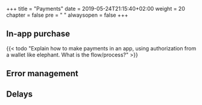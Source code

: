+++
title = "Payments"
date = 2019-05-24T21:15:40+02:00
weight = 20
chapter = false
pre = "<i class='fa ela-page'></i> "
alwaysopen = false
+++

## In-app purchase

{{< todo "Explain how to make payments in an app, using authorization from a wallet like elephant. What is the flow/process?" >}}

## Error management

## Delays